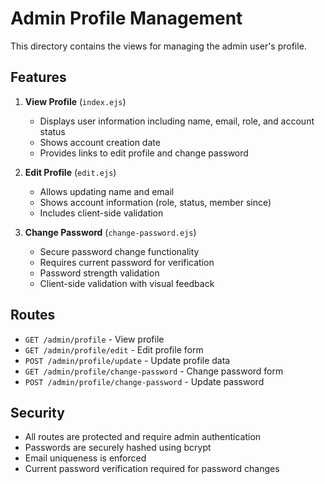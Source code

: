 # Admin Profile Management

This directory contains the views for managing the admin user's profile.

## Features

1. **View Profile** (`index.ejs`)

   - Displays user information including name, email, role, and account status
   - Shows account creation date
   - Provides links to edit profile and change password

2. **Edit Profile** (`edit.ejs`)

   - Allows updating name and email
   - Shows account information (role, status, member since)
   - Includes client-side validation

3. **Change Password** (`change-password.ejs`)
   - Secure password change functionality
   - Requires current password for verification
   - Password strength validation
   - Client-side validation with visual feedback

## Routes

- `GET /admin/profile` - View profile
- `GET /admin/profile/edit` - Edit profile form
- `POST /admin/profile/update` - Update profile data
- `GET /admin/profile/change-password` - Change password form
- `POST /admin/profile/change-password` - Update password

## Security

- All routes are protected and require admin authentication
- Passwords are securely hashed using bcrypt
- Email uniqueness is enforced
- Current password verification required for password changes
